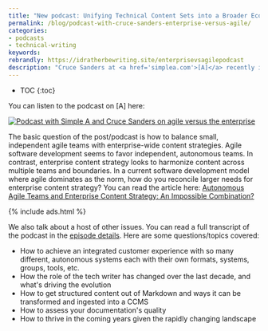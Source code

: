 ```yaml
---
title: "New podcast: Unifying Technical Content Sets into a Broader Ecosystem, with Cruce Sanders at [A]"
permalink: /blog/podcast-with-cruce-sanders-enterprise-versus-agile/
categories:
- podcasts
- technical-writing
keywords:
rebrandly: https://idratherbewriting.site/enterprisevsagilepodcast
description: "Cruce Sanders at <a href='simplea.com'>[A]</a> recently interviewed me for his podcast series <i>Towards a Smarter World</i>. The episode is called <a href='https://simplea.com/Treasury/Podcasts/Technical-Content-Sets-in-a-Broader-Ecosystem'>Unifying Technical Content Sets into a Broader Ecosystem</a>, and we chat about some issues I wrote in an earlier article about agile teams and enterprise content strategy."
---
```


* TOC
{:toc}

You can listen to the podcast on [A] here:

<a href="https://simplea.com/Treasury/Podcasts/Technical-Content-Sets-in-a-Broader-Ecosystem"><img src="https://s3.us-west-1.wasabisys.com/idbwmedia.com/images/crucepodcast-enterprise-and-agile.png" alt="Podcast with Simple A and Cruce Sanders on agile versus the enterprise" style="max-width: 500px"/></a>

The basic question of the post/podcast is how to balance small, independent agile teams with enterprise-wide content strategies. Agile software development seems to favor independent, autonomous teams. In contrast, enterprise content strategy looks to harmonize content across multiple teams and boundaries. In a current software development model where agile dominates as the norm, how do you reconcile larger needs for enterprise content strategy? You can read the article here: <a href='https://idratherbewriting.com/blog/agile-teams-and-enterprise-content-strategy/'>Autonomous Agile Teams and Enterprise Content Strategy: An Impossible Combination?</a>

{% include ads.html %}

We also talk about a host of other issues. You can read a full transcript of the podcast in the [episode details](https://simplea.com/Treasury/Podcasts/Technical-Content-Sets-in-a-Broader-Ecosystem). Here are some questions/topics covered:

* How to achieve an integrated customer experience with so many different, autonomous systems each with their own formats, systems, groups, tools, etc.
* How the role of the tech writer has changed over the last decade, and what's driving the evolution
* How to get structured content out of Markdown and ways it can be transformed and ingested into a CCMS
* How to assess your documentation's quality
* How to thrive in the coming years given the rapidly changing landscape
